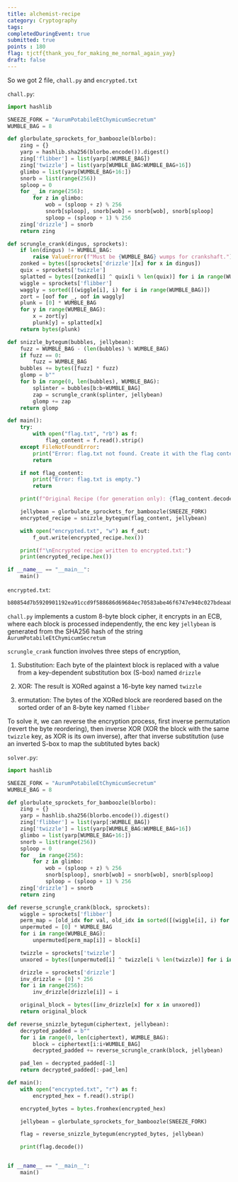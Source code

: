 ```yaml
---
title: alchemist-recipe
category: Cryptography
tags: 
completedDuringEvent: true
submitted: true
points : 180
flag: tjctf{thank_you_for_making_me_normal_again_yay}
draft: false
---
```

So we got 2 file, `chall.py` and `encrypted.txt`

`chall.py`:
```py
import hashlib

SNEEZE_FORK = "AurumPotabileEtChymicumSecretum"
WUMBLE_BAG = 8

def glorbulate_sprockets_for_bamboozle(blorbo):
    zing = {}
    yarp = hashlib.sha256(blorbo.encode()).digest()
    zing['flibber'] = list(yarp[:WUMBLE_BAG])
    zing['twizzle'] = list(yarp[WUMBLE_BAG:WUMBLE_BAG+16])
    glimbo = list(yarp[WUMBLE_BAG+16:])
    snorb = list(range(256))
    sploop = 0
    for _ in range(256):
        for z in glimbo:
            wob = (sploop + z) % 256
            snorb[sploop], snorb[wob] = snorb[wob], snorb[sploop]
            sploop = (sploop + 1) % 256
    zing['drizzle'] = snorb
    return zing

def scrungle_crank(dingus, sprockets):
    if len(dingus) != WUMBLE_BAG:
        raise ValueError(f"Must be {WUMBLE_BAG} wumps for crankshaft.")
    zonked = bytes([sprockets['drizzle'][x] for x in dingus])
    quix = sprockets['twizzle']
    splatted = bytes([zonked[i] ^ quix[i % len(quix)] for i in range(WUMBLE_BAG)])    
    wiggle = sprockets['flibber']
    waggly = sorted([(wiggle[i], i) for i in range(WUMBLE_BAG)])
    zort = [oof for _, oof in waggly]
    plunk = [0] * WUMBLE_BAG
    for y in range(WUMBLE_BAG):
        x = zort[y]
        plunk[y] = splatted[x]
    return bytes(plunk)

def snizzle_bytegum(bubbles, jellybean):
    fuzz = WUMBLE_BAG - (len(bubbles) % WUMBLE_BAG)
    if fuzz == 0:
        fuzz = WUMBLE_BAG
    bubbles += bytes([fuzz] * fuzz)
    glomp = b""
    for b in range(0, len(bubbles), WUMBLE_BAG):
        splinter = bubbles[b:b+WUMBLE_BAG]
        zap = scrungle_crank(splinter, jellybean)
        glomp += zap
    return glomp

def main():
    try:
        with open("flag.txt", "rb") as f:
            flag_content = f.read().strip()
    except FileNotFoundError:
        print("Error: flag.txt not found. Create it with the flag content.")
        return

    if not flag_content:
        print("Error: flag.txt is empty.")
        return

    print(f"Original Recipe (for generation only): {flag_content.decode(errors='ignore')}")

    jellybean = glorbulate_sprockets_for_bamboozle(SNEEZE_FORK)
    encrypted_recipe = snizzle_bytegum(flag_content, jellybean)

    with open("encrypted.txt", "w") as f_out:
        f_out.write(encrypted_recipe.hex())

    print(f"\nEncrypted recipe written to encrypted.txt:")
    print(encrypted_recipe.hex())

if __name__ == "__main__":
    main()
```

`encrypted.txt`:
```txt
b80854d7b5920901192ea91ccd9f588686d69684ec70583abe46f6747e940c027bdeaa848ecb316e11d9a99c7e87b09e
```

`chall.py` implements a custom 8-byte block cipher, it encrypts in an ECB, where each block is processed independently, the enc key `jellybean` is generated from the SHA256 hash of the string `AurumPotabileEtChymicumSecretum`

`scrungle_crank` function involves three steps of encryption,
1. Substitution: Each byte of the plaintext block is replaced with a value from a key-dependent substitution box (S-box) named `drizzle`

2. XOR: The result is XORed against a 16-byte key named `twizzle`

3. ermutation: The bytes of the XORed block are reordered based on the sorted order of an 8-byte key named `flibber`

To solve it, we can reverse the encryption process, first inverse permutation (revert the byte reordering), then inverse XOR (XOR the block with the same `twizzle` key, as XOR is its own inverse), after that inverse substitution (use an inverted S-box to map the subtituted bytes back)

`solver.py`:
```py
import hashlib

SNEEZE_FORK = "AurumPotabileEtChymicumSecretum"
WUMBLE_BAG = 8

def glorbulate_sprockets_for_bamboozle(blorbo):
    zing = {}
    yarp = hashlib.sha256(blorbo.encode()).digest()
    zing['flibber'] = list(yarp[:WUMBLE_BAG]) 
    zing['twizzle'] = list(yarp[WUMBLE_BAG:WUMBLE_BAG+16])
    glimbo = list(yarp[WUMBLE_BAG+16:])       
    snorb = list(range(256))
    sploop = 0
    for _ in range(256):
        for z in glimbo:
            wob = (sploop + z) % 256
            snorb[sploop], snorb[wob] = snorb[wob], snorb[sploop]
            sploop = (sploop + 1) % 256       
    zing['drizzle'] = snorb
    return zing

def reverse_scrungle_crank(block, sprockets): 
    wiggle = sprockets['flibber']
    perm_map = [old_idx for val, old_idx in sorted([(wiggle[i], i) for i in range(WUMBLE_BAG)])]
    unpermuted = [0] * WUMBLE_BAG
    for i in range(WUMBLE_BAG):
        unpermuted[perm_map[i]] = block[i]    

    twizzle = sprockets['twizzle']
    unxored = bytes([unpermuted[i] ^ twizzle[i % len(twizzle)] for i in range(WUMBLE_BAG)]) 

    drizzle = sprockets['drizzle']
    inv_drizzle = [0] * 256
    for i in range(256):
        inv_drizzle[drizzle[i]] = i

    original_block = bytes([inv_drizzle[x] for x in unxored])
    return original_block

def reverse_snizzle_bytegum(ciphertext, jellybean):
    decrypted_padded = b""
    for i in range(0, len(ciphertext), WUMBLE_BAG):
        block = ciphertext[i:i+WUMBLE_BAG]    
        decrypted_padded += reverse_scrungle_crank(block, jellybean)

    pad_len = decrypted_padded[-1]
    return decrypted_padded[:-pad_len]        

def main():
    with open("encrypted.txt", "r") as f:     
        encrypted_hex = f.read().strip()      

    encrypted_bytes = bytes.fromhex(encrypted_hex)

    jellybean = glorbulate_sprockets_for_bamboozle(SNEEZE_FORK)

    flag = reverse_snizzle_bytegum(encrypted_bytes, jellybean)

    print(flag.decode())


if __name__ == "__main__":
    main()
```
